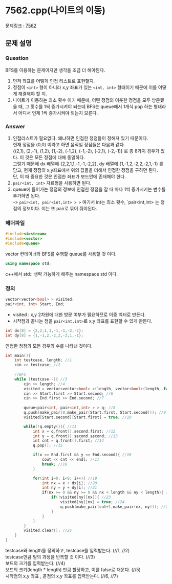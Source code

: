 # 7562.cpp(나이트의 이동)

문제링크 : [7562](https://www.acmicpc.net/problem/7562)  

## 문제 설명

### Question
BFS를 이용하는 문제이지만 생각을 조금 더 해야된다.  
1. 먼저 좌표를 어떻게 인접 리스트로 표현할지.  
2. 정점이 `<int>` 형이 아니라 x,y 좌표가 있는 `<int, int>` 형태이기 때문에 이를 어떻게 해결해야 할 지.  
3. 나이트가 이동하는 최소 횟수 이기 때문에, 어떤 정점의 이웃한 정점을 모두 방문했을 때, 그 횟수를 1씩 증가시켜야 되는데 BFS는 queue에서 1개식 pop 하는 형태라서 어디서 언제 1씩 증가시켜야 되는지 모른다.  

### Answer
1. 인접리스트가 필요없다. 왜냐하면 인접한 정점들이 정해져 있기 때문이다.  
현재 정점을 (0,0) 이라고 하면 움직일 정점들은 다음과 같다.  
{(2,1), (2,-1), (1,2), (1,-2), (-1,2), (-1,-2), (-2,1), (-2,-1)} 로 총 8가지 경우가 있다. 이 것은 모든 정점에 대해 동일하다.  
그렇기 때문에 dx 배열에 {2,2,1,1,-1,-1,-2,2}, dy 배열에 {1,-1,2,-2,2,-2,1,-1} 를 담고, 현재 정점의 x,y좌표에서 위의 값들을 더해서 인접한 정점을 구하면 된다.  
단, 이 때 중요한 것은 인접한 좌표가 보드안에 존재해야 한다.  
2. `pair<int, int>` 자료형을 사용하면 된다.  
3. queue에 들어가는 정점의 정보에 인접한 정점을 갈 때 마다 1씩 증가시키는 변수를 추가하면 된다.  
-> `pair<int, pair<int,int> > >` 여기서 int는 최소 횟수, `pair<int,int> 는 정점의 정보이다. 이는 또 pair로 묶어 줘야된다.



### 헤더파일

```c++
#include<iostream>
#include<vector>
#include<queue>
```
  
vector 컨테이너와 BFS를 수행할 queue를 사용할 것 이다.  
  
```c++
using namespace std;
```
  
c++에서 std:: 생략 가능하게 해주는 namespace std 이다.  
  
### 정의

```c++
vector<vector<bool> > visited;
pair<int, int> Start, End;
```

* visited : x,y 2차원에 대한 방문 여부가 필요하므로 이중 벡터로 만든다.  
* 시작점과 끝나는 점을 `pair<int,int>`로 x,y 좌표를 표현할 수 있게 만든다.  

```c++
int dx[8] = {2,2,1,1,-1,-1,-2,-2};
int dy[8] = {1,-1,2,-2,2,-2,1,-1};
```

인접한 정점의 모든 경우의 수를 나타낸 것이다.  

```c++
int main(){   
    int testcase, length; //1
    cin >> testcase; //2
    
    //BFS
    while (testcase--){ //3
        cin >> length; //4
        visited = vector<vector<bool> >(length, vector<bool>(length, false)); //5
        cin >> Start.first >> Start.second; //6
        cin >> End.first >> End.second; //7
        
        queue<pair<int, pair<int,int> > > q; //8
        q.push(make_pair(0,make_pair(Start.first, Start.second))); //9
        visited[Start.second][Start.first] = true; //10

        while(!q.empty()){ //11
            int x = q.front().second.first; //12
            int y = q.front().second.second; //13
            int cnt = q.front().first; //14
            q.pop(); //15

            if(x == End.first && y == End.second){ //16
                cout << cnt << endl; //17
                break; //18
            }

            for(int i=0; i<8; i++){ //19
                int nx = x + dx[i]; //20
                int ny = y + dy[i]; //21
                if(nx >= 0 && ny >= 0 && nx < length && ny < length){ //22
                    if(!visited[ny][nx]){ //23
                        visited[ny][nx] = true; //24
                        q.push(make_pair(cnt+1,make_pair(nx, ny))); //24
                    }
                }
            }
        }
        visited.clear(); //25
    }
}
```

testcase와 length를 정의하고, testcase를 입력받는다. (//1, //2)  
testcase만큼 밑의 과정을 반복할 것 이다. (//3)  
보드의 크기를 입력받는다. (//4)  
보드의 크기(length * length) 만큼 할당하고, 이를 false로 채운다. (//5)  
시작점의 x,y 좌표 , 끝점의 x,y 좌표를 입력받는다. (//6, //7)

